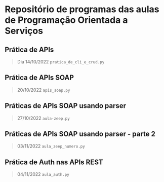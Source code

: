 # Repositório de programas das aulas de Programação Orientada a Serviços 
## Prática de APIs 
> Dia 14/10/2022 
`pratica_de_cli_e_crud.py` 
## Prática de APIs SOAP 
> 20/10/2022 
`apis_soap.py` 
## Práticas de APIs SOAP usando parser 
> 27/10/2022 
`aula-zeep.py` 
## Práticas de APIs SOAP usando parser - parte 2 
> 03/11/2022 
`aula_zeep_numero.py`
## Prática de Auth nas APIs REST 
> 04/11/2022 
`aula_auth.py`
